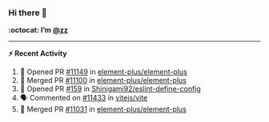 ### Hi there 👋

**:octocat: I’m [@zz](https://github.com/holazz)**

---

**:zap: Recent Activity**

<!--START_SECTION:activity-->
1. 💪 Opened PR [#11149](https://github.com/element-plus/element-plus/pull/11149) in [element-plus/element-plus](https://github.com/element-plus/element-plus)
2. 🎉 Merged PR [#11100](https://github.com/element-plus/element-plus/pull/11100) in [element-plus/element-plus](https://github.com/element-plus/element-plus)
3. 💪 Opened PR [#159](https://github.com/Shinigami92/eslint-define-config/pull/159) in [Shinigami92/eslint-define-config](https://github.com/Shinigami92/eslint-define-config)
4. 🗣 Commented on [#11433](https://github.com/vitejs/vite/issues/11433) in [vitejs/vite](https://github.com/vitejs/vite)
5. 🎉 Merged PR [#11031](https://github.com/element-plus/element-plus/pull/11031) in [element-plus/element-plus](https://github.com/element-plus/element-plus)
<!--END_SECTION:activity-->
